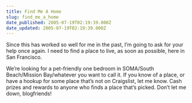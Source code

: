 ```yaml
---
title: Find Me A Home
slug: find_me_a_home
date_published: 2005-07-19T02:19:39.000Z
date_updated: 2005-07-19T02:19:39.000Z
---
```


Since this has worked so well for me in the past, I’m going to ask for your help once again. I need to find a place to live, as soon as possible, here in San Francisco.

We’re looking for a pet-friendly one bedroom in SOMA/South Beach/Mission Bay/whatever you want to call it. If you know of a place, or have a hookup for some place that’s not on Craigslist, let me know. Cash prizes and rewards to anyone who finds a place that’s picked. Don’t let me down, blogfriends!
